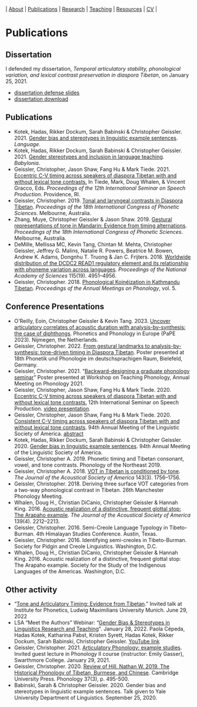 | [About](https://cageissler.github.io) | [Publications](https://cageissler.github.io/publications) | [Research](https://cageissler.github.io/research) | [Teaching](https://cageissler.github.io/teaching) | [Resources](https://cageissler.github.io/resources) | [CV](https://cageissler.github.io/files/Geissler_CV.pdf) |


# Publications


## Dissertation

I defended my dissertation, *Temporal articulatory stability, phonological variation, and lexical contrast preservation in diaspora Tibetan*, on January 25, 2021.

- [dissertation defense slides](https://cageissler.github.io/files/Geissler_defense_sildes.pdf)
- [dissertation download](https://cageissler.github.io/files/Geissler_dissertation_April2021.pdf)


## Publications

- Kotek, Hadas, Rikker Dockum, Sarah Babinski & Christopher Geissler. 2021. [Gender bias and stereotypes in linguistic example sentences](https://cageissler.github.io/files/Kotek%20et%20al.%20-%202021%20-%20Gender%20bias%20and%20stereotypes%20in%20linguistic%20example%20.pdf). *Language*.
- Kotek, Hadas, Rikker Dockum, Sarah Babinski & Christopher Geissler. 2021. [Gender stereotypes and inclusion in language teaching](https://cageissler.github.io/files/Kotek%20et%20al.%20-%202021%20-%20Gender%20stereotypes%20and%20inclusion%20in%20language%20teach.pdf). *Babylonia*.
- Geissler, Christopher, Jason Shaw, Fang Hu & Mark Tiede. 2021. [Eccentric C-V timing across speakers of diaspora Tibetan with and without lexical tone contrasts.](https://cageissler.github.io/files/Geissler%20et%20al.%20-%202021%20-%20Eccentric%20CV%20timing%20across%20speakers%20of%20diaspora%20Ti.pdf) In Tiede, Mark, Doug Whalen, & Vincent Gracco, Eds. *Proceedings of the 12th International Seminar on Speech Production*. Providence, RI.
- Geissler, Christopher. 2019. [Tonal and laryngeal contrasts in Diaspora Tibetan](https://cageissler.github.io/files/Geissler%20-%202019%20-%20Tonal%20and%20laryngeal%20contrasts%20in%20diaspora%20Tibetan.pdf). *Proceedings of the 18th International Congress of Phonetic Sciences*. Melbourne, Australia.
- Zhang, Muye, Christopher Geissler & Jason Shaw. 2019. [Gestural representations of tone in Mandarin: Evidence from timing alternations](https://cageissler.github.io/files/Zhang%20et%20al.%20-%202019%20-%20Gestural%20representations%20of%20tone%20in%20Mandarin%20Evid.pdf). *Proceedings of the 18th International Congress of Phonetic Sciences*. Melbourne, Australia.
- DeMille, Mellissa MC, Kevin Tang, Chintan M. Mehta, Christopher Geissler, Jeffrey G. Malins, Natalie R. Powers, Beatrice M. Bowen, Andrew K. Adams, Dongnhu T. Truong & Jan C. Frijters. 2018. [Worldwide distribution of the DCDC2 READ1 regulatory element and its relationship with phoneme variation across languages](https://cageissler.github.io/files/DeMille%20et%20al.%20-%202018%20-%20Worldwide%20distribution%20of%20the%20DCDC2%20READ1%20regulato.pdf). *Proceedings of the National Academy of Sciences* 115(19). 4951–4956.
- Geissler, Christopher. 2018. [Phonological Koinéization in Kathmandu Tibetan](https://cageissler.github.io//files/Geissler%20-%202018%20-%20Phonological%20Koineization%20in%20Kathmandu%20Tibetan.pdf). *Proceedings of the Annual Meetings on Phonology*, vol. 5.

## Conference Presentations

- O'Reilly, Eoin, Christopher Geissler & Kevin Tang. 2023. [Uncover articulatory correlates of acoustic duration with analysis-by-synthesis: the case of diphthongs](https://cageissler.github.io/files/PaPE2023_Abstract.pdf). Phonetics and Phonology in Europe (PaPE 2023). Nijmegen, the Netherlands.
- Geissler, Christopher. 2022. [From gestural landmarks to analysis-by-synthesis: tone-driven timing in Diaspora Tibetan](https://cageissler.github.io/files/PP_2022_paper_1442.pdf). Poster presented at 18th Phonetik und Phonologie im deutschsprachigen Raum, Bielefeld, Germany.
- Geissler, Christopher. 2021. “[Backward-designing a graduate phonology seminar](https://cageissler.github.io/files/Geissler%20-%20Backward-designing%20a%20graduate%20phonology%20seminar.pdf)” Poster presented at Workshop on Teaching Phonology, Annual Meeting on Phonology 2021.
- Geissler, Christopher, Jason Shaw, Fang Hu & Mark Tiede. 2020. [Eccentric C-V timing across speakers of diaspora Tibetan with and without lexical tone contrasts.](https://github.com/cageissler/cageissler.github.io/raw/main/files/Geissler_170_Poster.pdf) 12th International Seminar on Speech Production. [video presentation](https://github.com/cageissler/cageissler.github.io/raw/main/files/Geissler_170_Tour.mp4).
- Geissler, Christopher, Jason Shaw, Fang Hu & Mark Tiede. 2020. [Consistent C-V timing across speakers of diaspora Tibetan with and without lexical tone contrasts](https://cageissler.github.io/files/Geissler_et_al_LSA_as_presented.pdf). 94th Annual Meeting of the Linguistic Society of America. [abstract](https://cageissler.github.io/files/LSA2020_abstract_EMA.pdf)
- Kotek, Hadas, Rikker Dockum, Sarah Babinski & Christopher Geissler. 2020. [Gender bias in linguistic example sentences](https://cageissler.github.io/files/LSA2020-gender-journals.pdf). 94th Annual Meeting of the Linguistic Society of America.
- Geissler, Christopher A. 2019. Phonetic timing and Tibetan consonant, vowel, and tone contrasts. Phonology of the Northeast 2019.
- Geissler, Christopher A. 2018. [VOT in Tibetan is conditioned by tone](https://asa.scitation.org/doi/abs/10.1121/1.5035746). *The Journal of the Acoustical Society of America* 143(3). 1756–1756.
- Geissler, Christopher. 2018. Deriving three surface VOT categories from a two-way phonological contrast in Tibetan. 26th Manchester Phonology Meeting.
- Whalen, Doug H., Christian DiCanio, Christopher Geissler & Hannah King. 2016. [Acoustic realization of a distinctive, frequent glottal stop: The Arapaho example](https://asa.scitation.org/doi/abs/10.1121/1.4950615). *The Journal of the Acoustical Society of America* 139(4). 2212–2213.
- Geissler, Christopher. 2016. Semi-Creole Language Typology in Tibeto-Burman. 4th Himalayan Studies Conference. Austin, Texas.
- Geissler, Christopher. 2016. Identifying semi-creoles in Tibeto-Burman. Society for Pidgin and Creole Linguistics. Washington, D.C.
- Whalen, Doug H., Christian DiCanio, Christopher Geissler & Hannah King. 2016. Acoustic realization of a distinctive, frequent glottal stop: The Arapaho example. Society for the Study of the Indigenous Languages of the Americas. Washington, D.C.


## Other activity

- “[Tone and Articulatory Timing: Evidence from Tibetan](https://cageissler.github.io/files/Geissler_Muenchen_29Jun2022.pdf).” Invited talk at Institute for Phonetics, Ludwig Maximilians University Munich. June 29, 2022
- LSA “Meet the Authors” Webinar: “[Gender Bias & Stereotypes in Linguistics Research and Teaching](https://cageissler.github.io/files/Meet-the-Authors-slides.pdf)". January 28, 2022. Paola Cépeda, Hadas Kotek, Katharina Pabst, Kristen Syrett, Hadas Kotek, Rikker Dockum, Sarah Babinski, Christopher Geissler. [YouTube link](https://www.youtube.com/watch?v=LFGeB1r3u9s)
- Geissler, Christopher. 2021. [Articulatory Phonology: example studies](https://cageissler.github.io/files/Geissler_guest_1-29-2021.pdf). Invited guest lecture in Phonology II course (instructor: Emily Gasser), Swarthmore College. January 29, 2021.
- Geissler, Christopher. 2020. [Review of Hill, Nathan W. 2019. The Historical Phonology of Tibetan,
Burmese, and Chinese](https://cageissler.github.io/files/Geissler_2020_review_Hill.pdf). Cambridge University Press. Phonology 37(3), p. 495-500.
- Babinski, Sarah & Christopher Geissler. 2020. Gender bias and stereotypes in linguistic example sentences. Talk given to Yale University Department of Linguistics. September 25, 2020.

